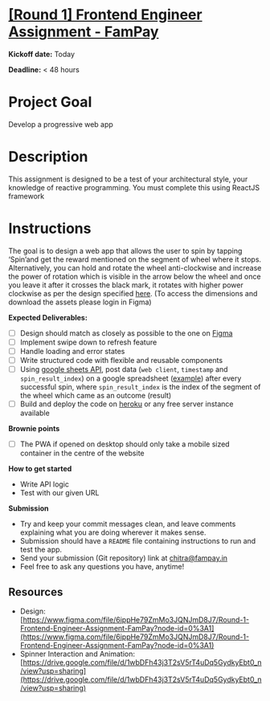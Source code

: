 # [[Round 1] Frontend Engineer Assignment - FamPay](https://www.notion.so/Round-1-Frontend-Engineer-Assignment-FamPay-9f432c502ab64b909d9f5484406a2d90)

**Kickoff date:** Today

**Deadline:** < 48 hours

# Project Goal

Develop a progressive web app

# Description

This assignment is designed to be a test of your architectural style, your knowledge of reactive programming. You must complete this using ReactJS framework

# **Instructions**

The goal is to design a web app that allows the user to spin by tapping ‘Spin’and get the reward mentioned on the segment of wheel where it stops. Alternatively, you can hold and rotate the wheel anti-clockwise and increase the power of rotation which is visible in the arrow below the wheel and once you leave it after it crosses the black mark, it rotates with higher power clockwise as per the design specified [here](https://www.figma.com/file/6ippHe79ZmMo3JQNJmD8J7/Round-1-Frontend-Engineer-Assignment-FamPay?node-id=0%3A1). (To access the dimensions and download the assets please login in Figma)

**Expected Deliverables:**

- [ ]  Design should match as closely as possible to the one on [Figma](https://www.figma.com/file/6ippHe79ZmMo3JQNJmD8J7/Round-1-Frontend-Engineer-Assignment-FamPay?node-id=0%3A1)
- [ ]  Implement swipe down to refresh feature
- [ ]  Handle loading and error states
- [ ]  Write structured code with flexible and reusable components
- [ ]  Using [google sheets API](https://developers.google.com/sheets/api), post data (`web client`, `timestamp` and `spin_result_index`) on a google spreadsheet ([example](https://docs.google.com/spreadsheets/d/1AlswlDtP6DQDDuVwAfgKdG0fxfIVSOpCKi_ZzmOP3_U/edit?usp=sharing)) after every successful spin, where `spin_result_index` is the index of the  segment of the wheel which came as an outcome (result)
- [ ]  Build and deploy the code on [heroku](https://www.heroku.com/) or any free server instance available

**Brownie points**

- [ ]  The PWA if opened on desktop should only take a mobile sized container in the centre of the website

**How to get started**

- Write API logic
- Test with our given URL

**Submission**

- Try and keep your commit messages clean, and leave comments explaining what you are doing wherever it makes sense.
- Submission should have a `README` file containing instructions to run and test the app.
- Send your submission (Git repository) link at chitra@fampay.in
- Feel free to ask any questions you have, anytime!

## Resources

- Design: [https://www.figma.com/file/6ippHe79ZmMo3JQNJmD8J7/Round-1-Frontend-Engineer-Assignment-FamPay?node-id=0%3A1](https://www.figma.com/file/6ippHe79ZmMo3JQNJmD8J7/Round-1-Frontend-Engineer-Assignment-FamPay?node-id=0%3A1)
- Spinner Interaction and Animation: [https://drive.google.com/file/d/1wbDFh43j3T2sV5rT4uDq5GydkyEbt0_n/view?usp=sharing](https://drive.google.com/file/d/1wbDFh43j3T2sV5rT4uDq5GydkyEbt0_n/view?usp=sharing)